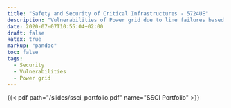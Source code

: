```yaml
---
title: "Safety and Security of Critical Infrastructures - 5724UE"
description: "Vulnerabilities of Power grid due to line failures based on Power traffic centrality of the line Graph"
date: 2020-07-07T10:55:04+02:00
draft: false
katex: true
markup: "pandoc"
toc: false
tags:
  - Security
  - Vulnerabilities
  - Power grid
---
```


{{< pdf path="/slides/ssci_portfolio.pdf" name="SSCI Portfolio" >}}